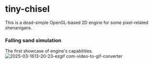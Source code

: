 # tiny-chisel
This is a dead-simple OpenGL-based 2D engine for some pixel-related shenanigans.

### Falling sand simulation
The first showcase of engine's capabilities.
![2025-03-1613-20-23-ezgif com-video-to-gif-converter](https://github.com/user-attachments/assets/7bd6a5b2-678b-45bc-b79f-8b519be84f7c)
